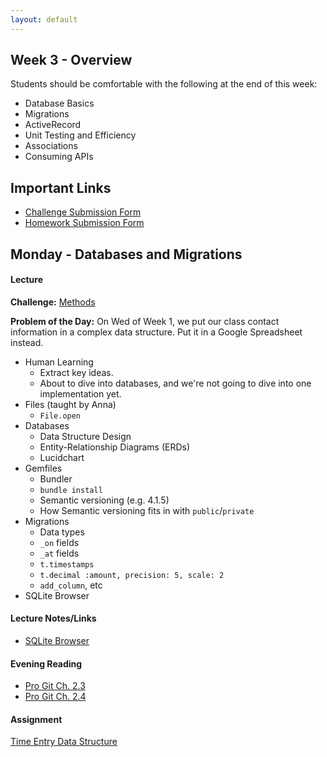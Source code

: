 ```yaml
---
layout: default
---
```


## Week 3 - Overview

Students should be comfortable with the following at the end of this week:

* Database Basics
* Migrations
* ActiveRecord
* Unit Testing and Efficiency
* Associations
* Consuming APIs


## Important Links

* [Challenge Submission Form](http://goo.gl/forms/OzzXZL6iEF)
* [Homework Submission Form](http://goo.gl/forms/o9so3mi9Sd)


## Monday - Databases and Migrations

#### Lecture

**Challenge:** [Methods](https://github.com/masonfmatthews/rails_assignments/blob/master/challenges/if_challenge.rb)

**Problem of the Day:** On Wed of Week 1, we put our class contact information in a complex data structure.  Put it in a Google Spreadsheet instead.

* Human Learning
  * Extract key ideas.
  * About to dive into databases, and we're not going to dive into one implementation yet.
* Files (taught by Anna)
  * `File.open`
* Databases
  * Data Structure Design
  * Entity-Relationship Diagrams (ERDs)
  * Lucidchart
* Gemfiles
  * Bundler
  * `bundle install`
  * Semantic versioning (e.g. 4.1.5)
  * How Semantic versioning fits in with `public`/`private`
* Migrations
  * Data types
  * `_on` fields
  * `_at` fields
  * `t.timestamps`
  * `t.decimal :amount, precision: 5, scale: 2`
  * `add_column`, etc
* SQLite Browser

#### Lecture Notes/Links

* [SQLite Browser](https://github.com/sqlitebrowser/sqlitebrowser/releases/tag/v3.5.1)

#### Evening Reading

* [Pro Git Ch. 2.3](http://git-scm.com/book/en/v2/Git-Basics-Viewing-the-Commit-History)
* [Pro Git Ch. 2.4](http://git-scm.com/book/en/v2/Git-Basics-Undoing-Things)

#### Assignment

[Time Entry Data Structure](https://github.com/tiyd-rails-2015-05/time_entry_data_structure)

<!--

## Tuesday - ActiveRecord and Unit Testing

#### Lecture

**Problem of the Day:** On Thursday of week 1, we built objects to keep track of artists and their albums.  How would you modify that code so that the information sticks around after we restart our program?

* Human Learning
  * Immerse yourself in the culture.
  * Read some every day.
  * Ruby Rogues and Ruby Weekly.
  * Dissecting a book vs drinking from a fire hydrant
  * Diagram: Developer spectrum.  Hammer-user all the way to shiny-object
* ActiveRecord
* Unit Testing
* Mocking for tests
* Efficiency
* Memoization (`||=`)

**Challenge:** [Arrays and Hashes](https://github.com/masonfmatthews/rails_assignments/blob/master/challenges/array_and_hash_challenge.rb)

#### Lecture Notes/Links

* [Most common jobs in america](http://www.npr.org/blogs/money/2015/02/05/382664837/map-the-most-common-job-in-every-state)
* [Another campus' approach to the first database assignment](https://github.com/TIY-DC-ROR-2015-Jan/model-skeleton)

#### Evening Reading

* [Ruby Rogues: Impostor Syndrome](http://devchat.tv/ruby-rogues/107-rr-impostor-syndrome-with-tim-chevalier)

#### Assignment - IN PAIRS, PICK ONE AS STARTING POINT

[Employee Reviews with DB](https://github.com/tiyd-rails-2015-05/employee_reviews_with_db)


## Wednesday - Associations and Validations

#### Lecture

**Problem of the Day:** Modify your employee and department schema so that an employee can belong to many departments.  Change your code to reflect this.

* Human Learning
  * Legacy code
  * Arguably, worked on some last night.
  * Definitely working on some tonight.
* More model work
  * `.all`
  * `.first`
  * `.order`
  * `.where`
  * `.count`
  * [XKCD on SQL Injection](https://xkcd.com/327/)
* Validations
* Associations
  * Calling methods inside a class definition
  * Macros are just methods being called in definitions
  * `dependent: :destroy` and `dependent: :restrict_with_exception`
  * Associations with non-standard foreign_keys
  * `has_many :through` (add `companies` table)
* Many-to-many joins
  * Employees can belong to many departments
  * Example spreadsheet showing tables
* Faker
* Git
  * Reason: working with other developers on code
  * `git pull`
  * `git branch`
  * `git merge`

**Challenge:** [Classes](https://github.com/masonfmatthews/rails_assignments/blob/master/challenges/classes_challenge.rb)

#### Lecture Notes/Links

* [First Aid Git](http://ricardofilipe.com/projects/firstaidgit/#/)
* [Funny Names for Ruby Operators](http://ruby-operators.herokuapp.com/)
* [Rails validations](http://apidock.com/rails/ActiveModel/Validations/ClassMethods/validates)

#### Evening Reading

* [Pro Git Ch. 3.1](http://git-scm.com/book/en/v2/Git-Branching-Branches-in-a-Nutshell)
* [Pro Git Ch. 3.2](http://git-scm.com/book/en/v2/Git-Branching-Basic-Branching-and-Merging)

#### Assignment - IN PAIRS

[Legacy Associations and Validations](https://github.com/tiyd-rails-2015-05/legacy_associations_and_validations)


## Thursday - APIs

#### Lecture

**Problem of the Day:** If you wanted to send data about departments and their computers to another computer program, how would you do it?

* What is an API?
  * The term is way more broad than we think it is.
  * Each class in your application technically has an API.  It's the set of methods you can call on it and its instances.
* On the web, what sort of data do we get back from APIs?
  * [Placekitten](http://placekitten.com)
  * [Memegenerator](http://version1.api.memegenerator.net/)
  * [JQuery](http://api.jquery.com/)
  * [Me at GitHub](https://api.github.com/users/masonfmatthews/events)
  * JSON
  * [Who is my Representative](http://whoismyrepresentative.com/getall_mems.php?zip=27701)
  * XML
  * [Twitter](https://dev.twitter.com/rest/public)
  * [Nutritionix](https://www.mashape.com/msilverman/nutritionix-nutrition-database)
  * [TrailAPI](https://www.mashape.com/trailapi/trailapi)
  * [Yoda Speak](https://www.mashape.com/ismaelc/yoda-speak)
  * [Marvel API](http://developer.marvel.com/docs)
  * [Blackjack API](http://deckofcardsapi.com/)
  * NPR
  * Flickr
  * Getty Images
  * LinkedIn
  * YouTube
  * Twitch
  * IGN
  * ESPN
  * ...and on and on...
* Postman
* HTTParty
* API without logging in
  * https://api.github.com/users/masonfmatthews/events
* API Keys
  * http://www.wunderground.com/weather/api/
* API More Complex Auth
  * https://developer.github.com/v3/#authentication
* Keeping keys and passwords out of committed code (using ENV)
* Human Learning
  * Reading Docs
  * Find out how to call Weather Underground's API with a zip code.

**Challenge:** [Inheritance](https://github.com/masonfmatthews/rails_assignments/blob/master/challenges/inheritance_challenge.rb)

#### Lecture Notes/Links

* [Regular Lecture Example Repo](https://github.com/tiyd-rails-2015-01/weather_api)

#### Evening Reading

* [What is an API?](http://skillcrush.com/2012/07/04/api-2/)
* [Working with APIs](http://www.theodinproject.com/ruby-on-rails/working-with-external-apis?ref=lnav) - Read down to and including the "Restrictions" section.


## Weekend Assignment

* [Weather Report](https://github.com/tiyd-rails-2015-05/weather_report)

-->
